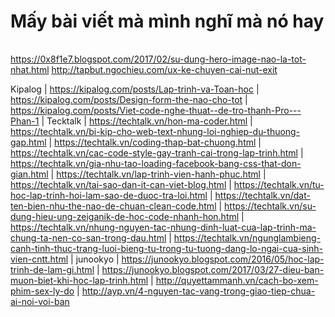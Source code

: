 # Mấy bài viết mà mình nghĩ mà nó hay
|   |   |
|---|---|
https://0x8f1e7.blogspot.com/2017/02/su-dung-hero-image-nao-la-tot-nhat.html
http://tapbut.ngochieu.com/ux-ke-chuyen-cai-nut-exit

Kipalog 	| https://kipalog.com/posts/Lap-trinh-va-Toan-hoc
			| https://kipalog.com/posts/Design-form-the-nao-cho-tot
			| https://kipalog.com/posts/Viet-code-nghe-thuat--de-tro-thanh-Pro---Phan-1
			| 
Tecktalk 	| https://techtalk.vn/hon-ma-coder.html
			| https://techtalk.vn/bi-kip-cho-web-text-nhung-loi-nghiep-du-thuong-gap.html
			| https://techtalk.vn/coding-thap-bat-chuong.html
			| https://techtalk.vn/cac-code-style-gay-tranh-cai-trong-lap-trinh.html
			| https://techtalk.vn/gia-nhu-tao-loading-facebook-bang-css-that-don-gian.html
			| https://techtalk.vn/lap-trinh-vien-hanh-phuc.html
			| https://techtalk.vn/tai-sao-dan-it-can-viet-blog.html
			| https://techtalk.vn/tu-hoc-lap-trinh-hoi-lam-sao-de-duoc-tra-loi.html
			| https://techtalk.vn/dat-ten-bien-nhu-the-nao-de-chuan-clean-code.html
			| https://techtalk.vn/su-dung-hieu-ung-zeiganik-de-hoc-code-nhanh-hon.html
			| https://techtalk.vn/nhung-nguyen-tac-nhung-dinh-luat-cua-lap-trinh-ma-chung-ta-nen-co-san-trong-dau.html
			| https://techtalk.vn/ngunglambieng-canh-tinh-thuc-trang-luoi-bieng-tu-trong-tu-tuong-dang-lo-ngai-cua-sinh-vien-cntt.html
			|
junookyo 	| https://junookyo.blogspot.com/2016/05/hoc-lap-trinh-de-lam-gi.html
			| https://junookyo.blogspot.com/2017/03/27-dieu-ban-muon-biet-khi-hoc-lap-trinh.html
			| http://quyettammanh.vn/cach-bo-xem-phim-sex-ly-do
			| http://ayp.vn/4-nguyen-tac-vang-trong-giao-tiep-chua-ai-noi-voi-ban

